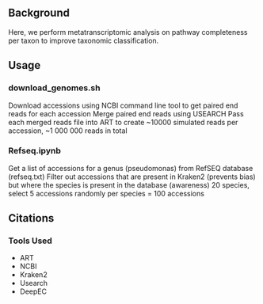 ## Background
Here, we perform metatranscriptomic analysis on pathway completeness per taxon to improve taxonomic classification.

## Usage
### download_genomes.sh
Download accessions using NCBI command line tool to get paired end reads for each accession
Merge paired end reads using USEARCH
Pass each merged reads file into ART to create ~10000 simulated reads per accession, ~1 000 000 reads in total

### Refseq.ipynb
Get a list of accessions for a genus (pseudomonas) from RefSEQ database (refseq.txt)
Filter out accessions that are present in Kraken2 (prevents bias) but where the species is present in the database (awareness)
20 species, select 5 accessions randomly per species = 100 accessions


## Citations
### Tools Used
- ART
- NCBI
- Kraken2
- Usearch
- DeepEC

## 